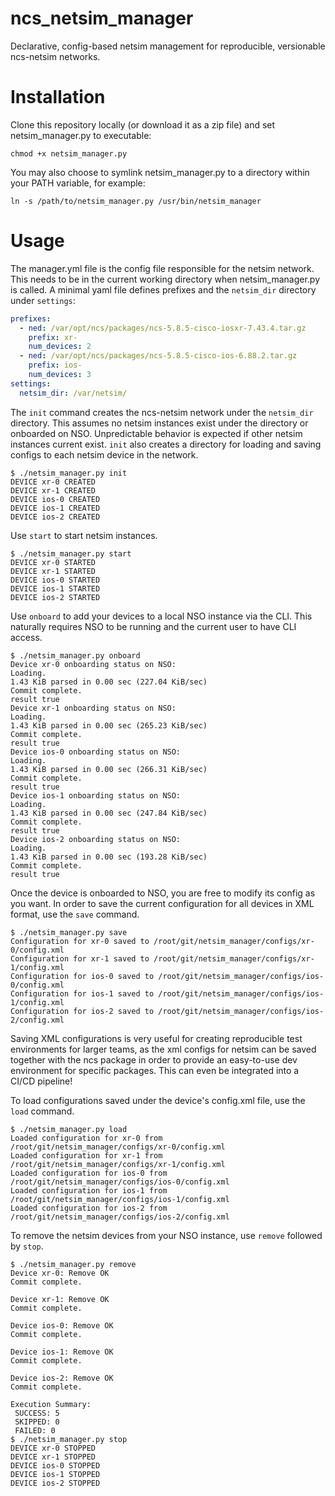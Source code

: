 # ncs\_netsim\_manager
Declarative, config-based netsim management for reproducible, 
versionable ncs-netsim networks.

# Installation
Clone this repository locally (or download it as a zip file) and set netsim_manager.py to executable:
```
chmod +x netsim_manager.py
```

You may also choose to symlink netsim_manager.py to a directory within your PATH variable, for example:

```
ln -s /path/to/netsim_manager.py /usr/bin/netsim_manager
```

# Usage
The manager.yml file is the config file responsible for the netsim network. This needs to be in the current
working directory when netsim_manager.py is called.
A minimal yaml file defines prefixes and the `netsim_dir` directory under `settings`:

```yaml
prefixes:
  - ned: /var/opt/ncs/packages/ncs-5.8.5-cisco-iosxr-7.43.4.tar.gz
    prefix: xr-
    num_devices: 2
  - ned: /var/opt/ncs/packages/ncs-5.8.5-cisco-ios-6.88.2.tar.gz
    prefix: ios-
    num_devices: 3
settings:
  netsim_dir: /var/netsim/
```

The `init` command creates the ncs-netsim network under the `netsim_dir` directory. This assumes no netsim
instances exist under the directory or onboarded on NSO. Unpredictable behavior is expected if other
netsim instances current exist.
`init` also creates a directory for loading and saving configs to each netsim device in the network.

```
$ ./netsim_manager.py init
DEVICE xr-0 CREATED
DEVICE xr-1 CREATED
DEVICE ios-0 CREATED
DEVICE ios-1 CREATED
DEVICE ios-2 CREATED
```

Use `start` to start netsim instances.
```
$ ./netsim_manager.py start
DEVICE xr-0 STARTED
DEVICE xr-1 STARTED
DEVICE ios-0 STARTED
DEVICE ios-1 STARTED
DEVICE ios-2 STARTED
```

Use `onboard` to add your devices to a local NSO instance via the CLI. This naturally requires NSO to be running and the current user to have CLI access.
```
$ ./netsim_manager.py onboard
Device xr-0 onboarding status on NSO:
Loading.
1.43 KiB parsed in 0.00 sec (227.04 KiB/sec)
Commit complete.
result true
Device xr-1 onboarding status on NSO:
Loading.
1.43 KiB parsed in 0.00 sec (265.23 KiB/sec)
Commit complete.
result true
Device ios-0 onboarding status on NSO:
Loading.
1.43 KiB parsed in 0.00 sec (266.31 KiB/sec)
Commit complete.
result true
Device ios-1 onboarding status on NSO:
Loading.
1.43 KiB parsed in 0.00 sec (247.84 KiB/sec)
Commit complete.
result true
Device ios-2 onboarding status on NSO:
Loading.
1.43 KiB parsed in 0.00 sec (193.28 KiB/sec)
Commit complete.
result true
```

Once the device is onboarded to NSO, you are free to modify its config as you want. In
order to save the current configuration for all devices in XML format, use the
`save` command.

```
$ ./netsim_manager.py save
Configuration for xr-0 saved to /root/git/netsim_manager/configs/xr-0/config.xml
Configuration for xr-1 saved to /root/git/netsim_manager/configs/xr-1/config.xml
Configuration for ios-0 saved to /root/git/netsim_manager/configs/ios-0/config.xml
Configuration for ios-1 saved to /root/git/netsim_manager/configs/ios-1/config.xml
Configuration for ios-2 saved to /root/git/netsim_manager/configs/ios-2/config.xml
```

Saving XML configurations is very useful for creating reproducible test environments 
for larger teams, as the xml configs for netsim can be saved together with the ncs package
in order to provide an easy-to-use dev environment for specific packages. This can
even be integrated into a CI/CD pipeline!

To load configurations saved under the device's config.xml file, use the `load` command.

```
$ ./netsim_manager.py load
Loaded configuration for xr-0 from /root/git/netsim_manager/configs/xr-0/config.xml
Loaded configuration for xr-1 from /root/git/netsim_manager/configs/xr-1/config.xml
Loaded configuration for ios-0 from /root/git/netsim_manager/configs/ios-0/config.xml
Loaded configuration for ios-1 from /root/git/netsim_manager/configs/ios-1/config.xml
Loaded configuration for ios-2 from /root/git/netsim_manager/configs/ios-2/config.xml
```

To remove the netsim devices from your NSO instance, use `remove` followed by `stop`.

``` 
$ ./netsim_manager.py remove
Device xr-0: Remove OK
Commit complete.

Device xr-1: Remove OK
Commit complete.

Device ios-0: Remove OK
Commit complete.

Device ios-1: Remove OK
Commit complete.

Device ios-2: Remove OK
Commit complete.

Execution Summary:
 SUCCESS: 5
 SKIPPED: 0
 FAILED: 0
$ ./netsim_manager.py stop
DEVICE xr-0 STOPPED
DEVICE xr-1 STOPPED
DEVICE ios-0 STOPPED
DEVICE ios-1 STOPPED
DEVICE ios-2 STOPPED
```
